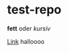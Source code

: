 # test-repo

**fett** oder *kursiv*

[Link](https://github.com/marinafink/test-repo/edit/main/README.md)
halloooo
